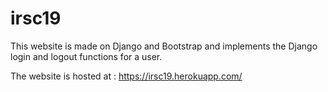 # irsc19

This website is made on Django and  Bootstrap and implements the Django login and logout functions for a user.

The website is hosted at : https://irsc19.herokuapp.com/

